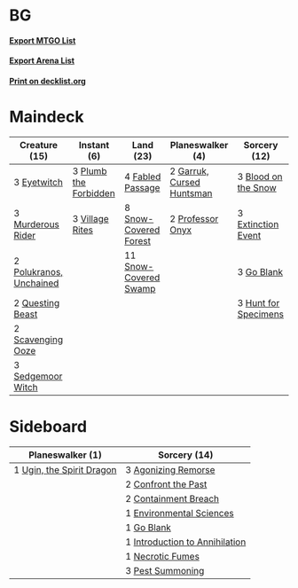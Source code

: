 # BG

#### [Export MTGO List](../collection/BG/BG.txt)
#### [Export Arena List](../collection/BG/BG_arena.txt)
#### [Print on decklist.org](http://decklist.org/?deckmain=3%09Blood%20on%20the%20Snow%0A3%09Extinction%20Event%0A3%09Eyetwitch%0A4%09Fabled%20Passage%0A2%09Garruk,%20Cursed%20Huntsman%0A3%09Go%20Blank%0A3%09Hunt%20for%20Specimens%0A3%09Murderous%20Rider%0A3%09Plumb%20the%20Forbidden%0A2%09Polukranos,%20Unchained%0A2%09Professor%20Onyx%0A2%09Questing%20Beast%0A2%09Scavenging%20Ooze%0A3%09Sedgemoor%20Witch%0A8%09Snow-Covered%20Forest%0A11%09Snow-Covered%20Swamp%0A3%09Village%20Rites&deckside=3%09Agonizing%20Remorse%0A2%09Confront%20the%20Past%0A2%09Containment%20Breach%0A1%09Environmental%20Sciences%0A1%09Go%20Blank%0A1%09Introduction%20to%20Annihilation%0A1%09Necrotic%20Fumes%0A3%09Pest%20Summoning%0A1%09Ugin,%20the%20Spirit%20Dragon)
# Maindeck

|                                          Creature (15)                                           |                                          Instant (6)                                           |                                           Land (23)                                            |                                          Planeswalker (4)                                          |                                         Sorcery (12)                                          |
|--------------------------------------------------------------------------------------------------|------------------------------------------------------------------------------------------------|------------------------------------------------------------------------------------------------|----------------------------------------------------------------------------------------------------|-----------------------------------------------------------------------------------------------|
|3 [Eyetwitch](http://gatherer.wizards.com/Pages/Card/Details.aspx?multiverseid=513547)            |3 [Plumb the Forbidden](http://gatherer.wizards.com/Pages/Card/Details.aspx?multiverseid=513558)|4 [Fabled Passage](http://gatherer.wizards.com/Pages/Card/Details.aspx?multiverseid=473206)     |2 [Garruk, Cursed Huntsman](http://gatherer.wizards.com/Pages/Card/Details.aspx?multiverseid=473153)|3 [Blood on the Snow](http://gatherer.wizards.com/Pages/Card/Details.aspx?multiverseid=503687) |
|3 [Murderous Rider](http://gatherer.wizards.com/Pages/Card/Details.aspx?multiverseid=473059)      |3 [Village Rites](http://gatherer.wizards.com/Pages/Card/Details.aspx?multiverseid=485449)      |8 [Snow-Covered Forest](http://gatherer.wizards.com/Pages/Card/Details.aspx?multiverseid=121192)|2 [Professor Onyx](http://gatherer.wizards.com/Pages/Card/Details.aspx?multiverseid=513560)         |3 [Extinction Event](http://gatherer.wizards.com/Pages/Card/Details.aspx?multiverseid=479608)  |
|2 [Polukranos, Unchained](http://gatherer.wizards.com/Pages/Card/Details.aspx?multiverseid=476475)|                                                                                                |11 [Snow-Covered Swamp](http://gatherer.wizards.com/Pages/Card/Details.aspx?multiverseid=121256)|                                                                                                    |3 [Go Blank](http://gatherer.wizards.com/Pages/Card/Details.aspx?multiverseid=513549)          |
|2 [Questing Beast](http://gatherer.wizards.com/Pages/Card/Details.aspx?multiverseid=473133)       |                                                                                                |                                                                                                |                                                                                                    |3 [Hunt for Specimens](http://gatherer.wizards.com/Pages/Card/Details.aspx?multiverseid=513550)|
|2 [Scavenging Ooze](http://gatherer.wizards.com/Pages/Card/Details.aspx?multiverseid=420783)      |                                                                                                |                                                                                                |                                                                                                    |                                                                                               |
|3 [Sedgemoor Witch](http://gatherer.wizards.com/Pages/Card/Details.aspx?multiverseid=513563)      |                                                                                                |                                                                                                |                                                                                                    |                                                                                               |


# Sideboard

|                                          Planeswalker (1)                                          |                                              Sorcery (14)                                               |
|----------------------------------------------------------------------------------------------------|---------------------------------------------------------------------------------------------------------|
|1 [Ugin, the Spirit Dragon](http://gatherer.wizards.com/Pages/Card/Details.aspx?multiverseid=391948)|3 [Agonizing Remorse](http://gatherer.wizards.com/Pages/Card/Details.aspx?multiverseid=476334)           |
|                                                                                                    |2 [Confront the Past](http://gatherer.wizards.com/Pages/Card/Details.aspx?multiverseid=513544)           |
|                                                                                                    |2 [Containment Breach](http://gatherer.wizards.com/Pages/Card/Details.aspx?multiverseid=513602)          |
|                                                                                                    |1 [Environmental Sciences](http://gatherer.wizards.com/Pages/Card/Details.aspx?multiverseid=513477)      |
|                                                                                                    |1 [Go Blank](http://gatherer.wizards.com/Pages/Card/Details.aspx?multiverseid=513549)                    |
|                                                                                                    |1 [Introduction to Annihilation](http://gatherer.wizards.com/Pages/Card/Details.aspx?multiverseid=513479)|
|                                                                                                    |1 [Necrotic Fumes](http://gatherer.wizards.com/Pages/Card/Details.aspx?multiverseid=513555)              |
|                                                                                                    |3 [Pest Summoning](http://gatherer.wizards.com/Pages/Card/Details.aspx?multiverseid=513703)              |

